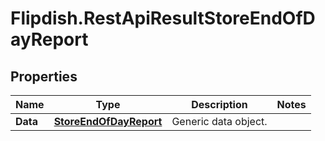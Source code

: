 # Flipdish.RestApiResultStoreEndOfDayReport

## Properties
Name | Type | Description | Notes
------------ | ------------- | ------------- | -------------
**Data** | [**StoreEndOfDayReport**](StoreEndOfDayReport.md) | Generic data object. | 


